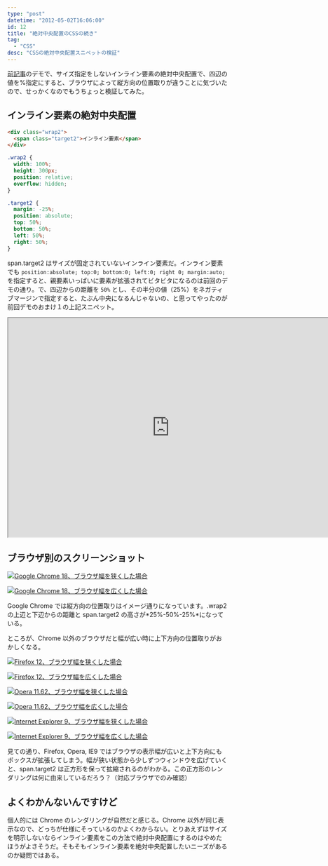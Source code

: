 ```yaml
---
type: "post"
datetime: "2012-05-02T16:06:00"
id: 12
title: "絶対中央配置のCSSの続き"
tag:
  - "CSS"
desc: "CSSの絶対中央配置スニペットの検証"
---
```


[前記事](/archives/11.html)のデモで、サイズ指定をしないインライン要素の絶対中央配置で、四辺の値を%指定にすると、ブラウザによって縦方向の位置取りが違うことに気づいたので、せっかくなのでもうちょっと検証してみた。

## インライン要素の絶対中央配置

```html
<div class="wrap2">
  <span class="target2">インライン要素</span>
</div>
```

```css
.wrap2 {
  width: 100%;
  height: 300px;
  position: relative;
  overflow: hidden;
}

.target2 {
  margin: -25%;
  position: absolute;
  top: 50%;
  bottom: 50%;
  left: 50%;
  right: 50%;
}
```

span.target2 はサイズが固定されていないインライン要素だ。インライン要素でも `position:absolute; top:0; bottom:0; left:0; right 0; margin:auto;` を指定すると、親要素いっぱいに要素が拡張されてビタビタになるのは前回のデモの通り。で、四辺からの距離を `50%` とし、その半分の値（25%）をネガティブマージンで指定すると、たぶん中央になるんじゃないの、と思ってやったのが前回デモのおまけ１の上記スニペット。

<iframe width="736" height="500" src="https://jsfiddle.net/wcgba6x0/embedded/result,html,css/" allowfullscreen></iframe>

## ブラウザ別のスクリーンショット

<a href="/img/inline-element-with-pointer-events-none/chrome_thin.png"><img src="/img/inline-element-with-pointer-events-none/chrome_thin.png" alt="Google Chrome 18、ブラウザ幅を狭くした場合" /></a>

<a href="/img/inline-element-with-pointer-events-none/chrome_wide.png"><img src="/img/inline-element-with-pointer-events-none/chrome_wide.png" alt="Google Chrome 18、ブラウザ幅を広くした場合" /></a>

Google Chrome では縦方向の位置取りはイメージ通りになっています。.wrap2 の上辺と下辺からの距離と span.target2 の高さが*25%-50%-25%*になっている。

ところが、Chrome 以外のブラウザだと幅が広い時に上下方向の位置取りがおかしくなる。

<a href="/img/inline-element-with-pointer-events-none/ff_thin.png"><img src="/img/inline-element-with-pointer-events-none/ff_thin.png" alt="Firefox 12、ブラウザ幅を狭くした場合" /></a>

<a href="/img/inline-element-with-pointer-events-none/ff_wide.png"><img src="/img/inline-element-with-pointer-events-none/ff_wide.png" alt="Firefox 12、ブラウザ幅を広くした場合" /></a>

<a href="/img/inline-element-with-pointer-events-none/opera_thin.png"><img src="/img/inline-element-with-pointer-events-none/opera_thin.png" alt="Opera 11.62、ブラウザ幅を狭くした場合" /></a>

<a href="/img/inline-element-with-pointer-events-none/opera_wide.png"><img src="/img/inline-element-with-pointer-events-none/opera_wide.png" alt="Opera 11.62、ブラウザ幅を広くした場合" /></a>

<a href="/img/inline-element-with-pointer-events-none/ie9_thin.png"><img src="/img/inline-element-with-pointer-events-none/ie9_thin.png" alt="Internet Explorer 9、ブラウザ幅を狭くした場合" /></a>

<a href="/img/inline-element-with-pointer-events-none/ie9_wide.png"><img src="/img/inline-element-with-pointer-events-none/ie9_wide.png" alt="Internet Explorer 9、ブラウザ幅を広くした場合" /></a>

見ての通り、Firefox, Opera, IE9 ではブラウザの表示幅が広いと上下方向にもボックスが拡張してしまう。幅が狭い状態から少しずつウィンドウを広げていくと、span.target2 は正方形を保って拡縮されるのがわかる。この正方形のレンダリングは何に由来しているだろう？（対応ブラウザでのみ確認）

## よくわかんないんですけど

個人的には Chrome のレンダリングが自然だと感じる。Chrome 以外が同じ表示なので、どっちが仕様にそっているのかよくわからない。とりあえずはサイズを明示しないならインライン要素をこの方法で絶対中央配置にするのはやめたほうがよさそうだ。そもそもインライン要素を絶対中央配置したいニーズがあるのか疑問ではある。

